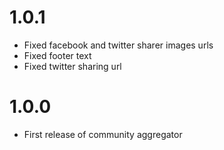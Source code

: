 1.0.1
=====
- Fixed facebook and twitter sharer images urls
- Fixed footer text
- Fixed twitter sharing url

1.0.0
=====
- First release of community aggregator
